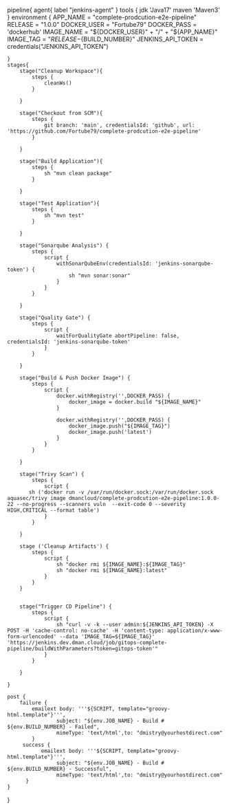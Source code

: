 pipeline{
    agent{
        label "jenkins-agent"
    }
    tools {
        jdk 'Java17'
        maven 'Maven3'
    }
    environment {
        APP_NAME = "complete-prodcution-e2e-pipeline"
        RELEASE = "1.0.0"
        DOCKER_USER = "Fortube79"
        DOCKER_PASS = 'dockerhub'
        IMAGE_NAME = "${DOCKER_USER}" + "/" + "${APP_NAME}"
        IMAGE_TAG = "${RELEASE}-${BUILD_NUMBER}"
        JENKINS_API_TOKEN = credentials("JENKINS_API_TOKEN")

    }
    stages{
        stage("Cleanup Workspace"){
            steps {
                cleanWs()
            }

        }
    
        stage("Checkout from SCM"){
            steps {
                git branch: 'main', credentialsId: 'github', url: 'https://github.com/Fortube79/complete-prodcution-e2e-pipeline'
            }

        }

        stage("Build Application"){
            steps {
                sh "mvn clean package"
            }

        }

        stage("Test Application"){
            steps {
                sh "mvn test"
            }

        }
        
        stage("Sonarqube Analysis") {
            steps {
                script {
                    withSonarQubeEnv(credentialsId: 'jenkins-sonarqube-token') {
                        sh "mvn sonar:sonar"
                    }
                }
            }

        }

        stage("Quality Gate") {
            steps {
                script {
                    waitForQualityGate abortPipeline: false, credentialsId: 'jenkins-sonarqube-token'
                }
            }

        }

        stage("Build & Push Docker Image") {
            steps {
                script {
                    docker.withRegistry('',DOCKER_PASS) {
                        docker_image = docker.build "${IMAGE_NAME}"
                    }

                    docker.withRegistry('',DOCKER_PASS) {
                        docker_image.push("${IMAGE_TAG}")
                        docker_image.push('latest')
                    }
                }
            }

        }

        stage("Trivy Scan") {
            steps {
                script {
		   sh ('docker run -v /var/run/docker.sock:/var/run/docker.sock aquasec/trivy image dmancloud/complete-prodcution-e2e-pipeline:1.0.0-22 --no-progress --scanners vuln  --exit-code 0 --severity HIGH,CRITICAL --format table')
                }
            }

        }

        stage ('Cleanup Artifacts') {
            steps {
                script {
                    sh "docker rmi ${IMAGE_NAME}:${IMAGE_TAG}"
                    sh "docker rmi ${IMAGE_NAME}:latest"
                }
            }
        }


        stage("Trigger CD Pipeline") {
            steps {
                script {
                    sh "curl -v -k --user admin:${JENKINS_API_TOKEN} -X POST -H 'cache-control: no-cache' -H 'content-type: application/x-www-form-urlencoded' --data 'IMAGE_TAG=${IMAGE_TAG}' 'https://jenkins.dev.dman.cloud/job/gitops-complete-pipeline/buildWithParameters?token=gitops-token'"
                }
            }

        }

    }

    post {
        failure {
            emailext body: '''${SCRIPT, template="groovy-html.template"}''', 
                    subject: "${env.JOB_NAME} - Build # ${env.BUILD_NUMBER} - Failed", 
                    mimeType: 'text/html',to: "dmistry@yourhostdirect.com"
            }
         success {
               emailext body: '''${SCRIPT, template="groovy-html.template"}''', 
                    subject: "${env.JOB_NAME} - Build # ${env.BUILD_NUMBER} - Successful", 
                    mimeType: 'text/html',to: "dmistry@yourhostdirect.com"
          }      
    }
}